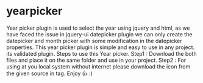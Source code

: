 # yearpicker
Year picker plugin is used to select the year using jquery and html, as we have faced the issue in jquery-ui datepicker plugin we can only create the datepicker and month picker with some modification in the datepicker properties.  This year picker plugin is simple and easy to use in any project. its validated plugin.  Steps to use this Year picker.  Step1 : Download the both files and place it on the same folder and use in your project. Step2 : For using at you local system without internet please download the icon from the given source in tag.  Enjoy 👍 :)

